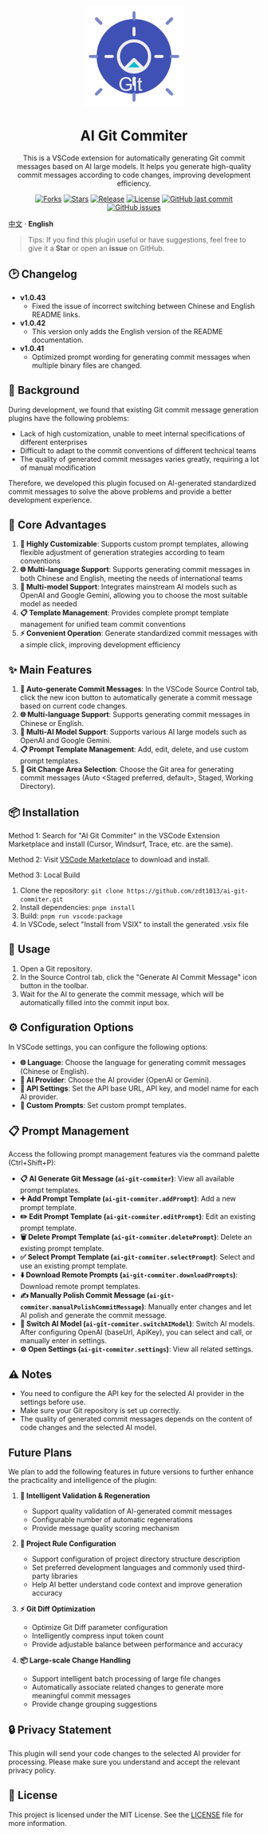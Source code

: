 <div align="center">
  <img src="asserts/icon.png" alt="AI Git Commiter Logo" width="200" height="200">
  <h1>AI Git Commiter</h1>
  <p>This is a VSCode extension for automatically generating Git commit messages based on AI large models. It helps you generate high-quality commit messages according to code changes, improving development efficiency.</p>

   [![Forks](https://img.shields.io/github/forks/zdt1013/ai-git-commiter)](https://github.com/zdt1013/ai-git-commiter/network/members)
   [![Stars](https://img.shields.io/github/stars/zdt1013/ai-git-commiter)](https://github.com/zdt1013/ai-git-commiter/stargazers)
   [![Release](https://img.shields.io/github/release/zdt1013/ai-git-commiter)](https://github.com/zdt1013/ai-git-commiter/releases)
   [![License](https://img.shields.io/github/license/zdt1013/ai-git-commiter)](https://github.com/zdt1013/ai-git-commiter/blob/main/LICENSE)
   [![GitHub last commit](https://img.shields.io/github/last-commit/zdt1013/ai-git-commiter)](https://github.com/zdt1013/ai-git-commiter/commits/main)
   [![GitHub issues](https://img.shields.io/github/issues/zdt1013/ai-git-commiter)](https://github.com/zdt1013/ai-git-commiter/issues)
</div>

[中文](./README.md) ·  **English**

> Tips: If you find this plugin useful or have suggestions, feel free to give it a **Star** or open an **issue** on GitHub.

## 🕑 Changelog

- **v1.0.43**
  * Fixed the issue of incorrect switching between Chinese and English README links.
- **v1.0.42**
  * This version only adds the English version of the README documentation.
- **v1.0.41**
  * Optimized prompt wording for generating commit messages when multiple binary files are changed.

## 🎯 Background

During development, we found that existing Git commit message generation plugins have the following problems:
- Lack of high customization, unable to meet internal specifications of different enterprises
- Difficult to adapt to the commit conventions of different technical teams
- The quality of generated commit messages varies greatly, requiring a lot of manual modification

Therefore, we developed this plugin focused on AI-generated standardized commit messages to solve the above problems and provide a better development experience.

## 💪 Core Advantages

1. **🎯 Highly Customizable**: Supports custom prompt templates, allowing flexible adjustment of generation strategies according to team conventions
2. **🌐 Multi-language Support**: Supports generating commit messages in both Chinese and English, meeting the needs of international teams
3. **🤖 Multi-model Support**: Integrates mainstream AI models such as OpenAI and Google Gemini, allowing you to choose the most suitable model as needed
4. **📋 Template Management**: Provides complete prompt template management for unified team commit conventions
5. **⚡ Convenient Operation**: Generate standardized commit messages with a simple click, improving development efficiency

## ✨ Main Features

1. **📝 Auto-generate Commit Messages**: In the VSCode Source Control tab, click the new icon button to automatically generate a commit message based on current code changes.
2. **🌐 Multi-language Support**: Supports generating commit messages in Chinese or English.
3. **🧠 Multi-AI Model Support**: Supports various AI large models such as OpenAI and Google Gemini.
4. **📋 Prompt Template Management**: Add, edit, delete, and use custom prompt templates.
5. **🔄 Git Change Area Selection**: Choose the Git area for generating commit messages (Auto <Staged preferred, default>, Staged, Working Directory).

## 📦 Installation

Method 1: Search for "AI Git Commiter" in the VSCode Extension Marketplace and install (Cursor, Windsurf, Trace, etc. are the same).

Method 2: Visit [VSCode Marketplace](https://marketplace.visualstudio.com/items?itemName=zdt1013.ai-git-commiter) to download and install.

Method 3: Local Build
1. Clone the repository: `git clone https://github.com/zdt1013/ai-git-commiter.git`
2. Install dependencies: `pnpm install`
3. Build: `pnpm run vscode:package`
4. In VSCode, select "Install from VSIX" to install the generated .vsix file

## 🚀 Usage

1. Open a Git repository.
2. In the Source Control tab, click the "Generate AI Commit Message" icon button in the toolbar.
3. Wait for the AI to generate the commit message, which will be automatically filled into the commit input box.

## ⚙️ Configuration Options

In VSCode settings, you can configure the following options:

- **🌐 Language**: Choose the language for generating commit messages (Chinese or English).
- **🤖 AI Provider**: Choose the AI provider (OpenAI or Gemini).
- **🔑 API Settings**: Set the API base URL, API key, and model name for each AI provider.
- **📝 Custom Prompts**: Set custom prompt templates.

## 📋 Prompt Management

Access the following prompt management features via the command palette (Ctrl+Shift+P):

- **📋 AI Generate Git Message (`ai-git-commiter`)**: View all available prompt templates.
- **➕ Add Prompt Template (`ai-git-commiter.addPrompt`)**: Add a new prompt template.
- **✏️ Edit Prompt Template (`ai-git-commiter.editPrompt`)**: Edit an existing prompt template.
- **🗑️ Delete Prompt Template (`ai-git-commiter.deletePrompt`)**: Delete an existing prompt template.
- **✅ Select Prompt Template (`ai-git-commiter.selectPrompt`)**: Select and use an existing prompt template.
- **⬇️ Download Remote Prompts (`ai-git-commiter.downloadPrompts`)**: Download remote prompt templates.
- **✍️ Manually Polish Commit Message (`ai-git-commiter.manualPolishCommitMessage`)**: Manually enter changes and let AI polish and generate the commit message.
- **🔄 Switch AI Model (`ai-git-commiter.switchAIModel`)**: Switch AI models. After configuring OpenAI (baseUrl, ApiKey), you can select and call, or manually enter in settings.
- **⚙️ Open Settings (`ai-git-commiter.settings`)**: View all related settings.

## ⚠️ Notes

- You need to configure the API key for the selected AI provider in the settings before use.
- Make sure your Git repository is set up correctly.
- The quality of generated commit messages depends on the content of code changes and the selected AI model.

## Future Plans

We plan to add the following features in future versions to further enhance the practicality and intelligence of the plugin:

1. **🔄 Intelligent Validation & Regeneration**
   - Support quality validation of AI-generated commit messages
   - Configurable number of automatic regenerations
   - Provide message quality scoring mechanism

2. **📁 Project Rule Configuration**
   - Support configuration of project directory structure description
   - Set preferred development languages and commonly used third-party libraries
   - Help AI better understand code context and improve generation accuracy

3. **⚡ Git Diff Optimization**
   - Optimize Git Diff parameter configuration
   - Intelligently compress input token count
   - Provide adjustable balance between performance and accuracy

4. **📦 Large-scale Change Handling**
   - Support intelligent batch processing of large file changes
   - Automatically associate related changes to generate more meaningful commit messages
   - Provide change grouping suggestions

## 🔒 Privacy Statement

This plugin will send your code changes to the selected AI provider for processing. Please make sure you understand and accept the relevant privacy policy.

## 📄 License

This project is licensed under the MIT License. See the [LICENSE](LICENSE) file for more information. 